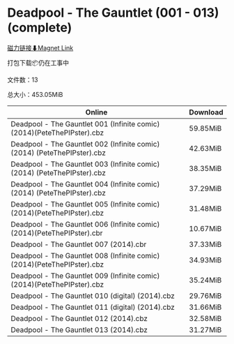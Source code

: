 # Deadpool - The Gauntlet (001 - 013) (complete)

[磁力链接⬇Magnet Link](magnet:?xt=urn:btih:23fd125e0378eae926408ee1674dc050d12d1344&dn=Deadpool%20-%20The%20Gauntlet%20%28001%20-%20013%29%20%28complete%29)

打包下载📦仍在工事中

文件数：13

总大小：453.05MiB

Online | Download
--- | ---
Deadpool - The Gauntlet 001 (Infinite comic)(2014)(PeteThePIPster).cbz | 59.85MiB
Deadpool - The Gauntlet 002 (Infinite comic) (2014) (PeteThePIPster).cbz | 42.63MiB
Deadpool - The Gauntlet 003 (Infinite comic) (2014) (PeteThePIPster).cbz | 38.35MiB
Deadpool - The Gauntlet 004 (Infinite comic) (2014) (PeteThePIPster).cbz | 37.29MiB
Deadpool - The Gauntlet 005 (Infinite comic)(2014)(PeteThePIPster).cbz | 31.48MiB
Deadpool - The Gauntlet 006 (Infinite comic)(2014)(PeteThePIPster).cbr | 10.67MiB
Deadpool - The Gauntlet 007 (2014).cbr | 37.33MiB
Deadpool - The Gauntlet 008 (Infinite comic)(2014)(PeteThePIPster).cbz | 34.93MiB
Deadpool - The Gauntlet 009 (Infinite comic)(2014)(PeteThePIPster).cbz | 35.24MiB
Deadpool - The Gauntlet 010 (digital) (2014).cbz | 29.76MiB
Deadpool - The Gauntlet 011 (digital) (2014).cbz | 31.66MiB
Deadpool - The Gauntlet 012 (2014).cbz | 32.58MiB
Deadpool - The Gauntlet 013 (2014).cbz | 31.27MiB